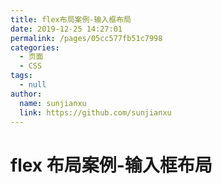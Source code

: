 ```yaml
---
title: flex布局案例-输入框布局
date: 2019-12-25 14:27:01
permalink: /pages/05cc577fb51c7998
categories:
  - 页面
  - CSS
tags:
  - null
author:
  name: sunjianxu
  link: https://github.com/sunjianxu
---
```


# flex 布局案例-输入框布局
